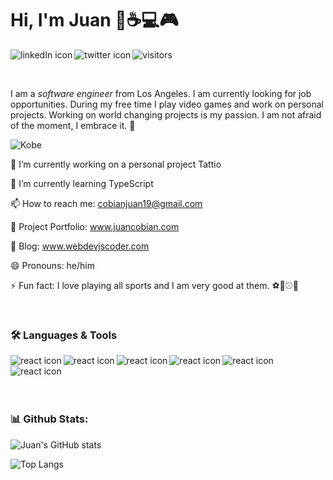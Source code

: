 # Hi, I'm Juan 👋☕💻🎮

<a href="https://www.linkedin.com/in/juan-cobian-b0b34417b/" target="_blank">
  <img src="https://img.icons8.com/fluent/24/000000/linkedin.png" alt="linkedIn icon" align="left"/>
</a>
<a href="https://twitter.com/webdevjscoder" target="-blank">
  <img src="https://img.icons8.com/fluent/24/000000/twitter.png" alt="twitter icon" align="left"/>
</a>

![visitors](https://page-views.glitch.me/badge?page_id=webdevjscoder.visitor-badge)

<br>

I am a *software engineer* from Los Angeles. I am currently looking for job opportunities. During my free time I play video games and work on personal projects. Working on world changing projects is my passion. I am not afraid of the moment, I embrace it. 💪

![Kobe](http://j.gifs.com/kRj8o6.gif)

🔭 I’m currently working on a personal project Tattio

🌱 I’m currently learning TypeScript

📫 How to reach me: cobianjuan19@gmail.com

📁 Project Portfolio: www.juancobian.com

📝 Blog: www.webdevjscoder.com

😄 Pronouns: he/him

⚡ Fun fact: I love playing all sports and I am very good at them. ⚽🏀⚾🏈

<br>

### 🛠️ Languages & Tools

<a href="https://reactjs.org/" target="_blank"><img src="https://img.icons8.com/color/48/000000/react-native.png" alt="react icon" align="left"/></a>
<a href="https://redux.js.org/" target="_blank"><img src="https://img.icons8.com/color/48/000000/redux.png" alt="react icon" align="left"/></a>
<a href="https://www.javascript.com/" target="_blank"><img src="https://img.icons8.com/color/48/000000/javascript.png" alt="react icon" align="left"/></a>
<a href="https://www.ruby-lang.org/en/" target="_blank"><img src="https://img.icons8.com/color/48/000000/ruby-programming-language.png" alt="react icon" align="left"/></a>
<a href="http://rubyonrails.org/" target="_blank"><img src="https://img.icons8.com/windows/56/000000/ruby-on-rails.png" alt="react icon" align="left"/></a>
<a href="https://www.postgresql.org/" target="_blank"><img src="https://img.icons8.com/color/48/000000/postgreesql.png" alt="react icon" align="left"/></a>

<br>
<br>
<br>
<br>

### 📊 Github Stats:

![Juan's GitHub stats](https://github-readme-stats.vercel.app/api?username=webdevjscoder&show_icons=true&theme=tokyonight)

![Top Langs](https://github-readme-stats.vercel.app/api/top-langs/?username=webdevjscoder&layout=compact&theme=tokyonight)

